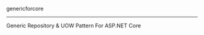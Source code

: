 genericforcore

------------------------------------------------
Generic Repository & UOW Pattern For ASP.NET Core

